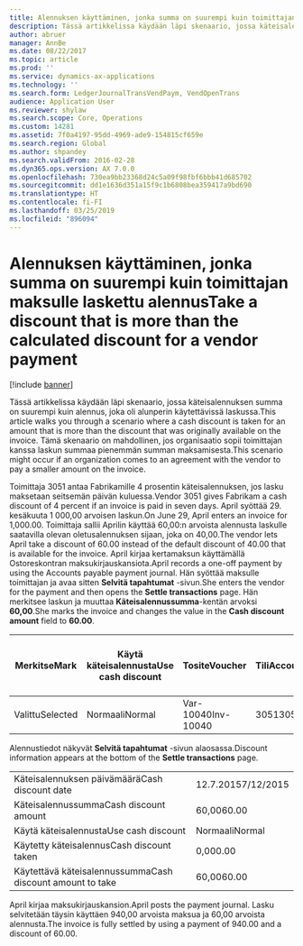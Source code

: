 ```yaml
---
title: Alennuksen käyttäminen, jonka summa on suurempi kuin toimittajan maksulle laskettu alennus
description: Tässä artikkelissa käydään läpi skenaario, jossa käteisalennuksen summa on suurempi kuin alennus, joka oli alunperin käytettävissä laskussa. Tämä skenaario on mahdollinen, jos organisaatio sopii toimittajan kanssa laskun summaa pienemmän summan maksamisesta.
author: abruer
manager: AnnBe
ms.date: 08/22/2017
ms.topic: article
ms.prod: ''
ms.service: dynamics-ax-applications
ms.technology: ''
ms.search.form: LedgerJournalTransVendPaym, VendOpenTrans
audience: Application User
ms.reviewer: shylaw
ms.search.scope: Core, Operations
ms.custom: 14281
ms.assetid: 7f0a4197-95dd-4969-ade9-154815cf659e
ms.search.region: Global
ms.author: shpandey
ms.search.validFrom: 2016-02-28
ms.dyn365.ops.version: AX 7.0.0
ms.openlocfilehash: 730ea9bb23368d24c5a09f98fbf6bbb41d685702
ms.sourcegitcommit: dd1e1636d351a15f9c1b6808bea359417a9bd690
ms.translationtype: HT
ms.contentlocale: fi-FI
ms.lasthandoff: 03/25/2019
ms.locfileid: "896094"
---
```

# <a name="take-a-discount-that-is-more-than-the-calculated-discount-for-a-vendor-payment"></a><span data-ttu-id="359f2-104">Alennuksen käyttäminen, jonka summa on suurempi kuin toimittajan maksulle laskettu alennus</span><span class="sxs-lookup"><span data-stu-id="359f2-104">Take a discount that is more than the calculated discount for a vendor payment</span></span>

[!include [banner](../includes/banner.md)]

<span data-ttu-id="359f2-105">Tässä artikkelissa käydään läpi skenaario, jossa käteisalennuksen summa on suurempi kuin alennus, joka oli alunperin käytettävissä laskussa.</span><span class="sxs-lookup"><span data-stu-id="359f2-105">This article walks you through a scenario where a cash discount is taken for an amount that is more than the discount that was originally available on the invoice.</span></span> <span data-ttu-id="359f2-106">Tämä skenaario on mahdollinen, jos organisaatio sopii toimittajan kanssa laskun summaa pienemmän summan maksamisesta.</span><span class="sxs-lookup"><span data-stu-id="359f2-106">This scenario might occur if an organization comes to an agreement with the vendor to pay a smaller amount on the invoice.</span></span> 

<span data-ttu-id="359f2-107">Toimittaja 3051 antaa Fabrikamille 4 prosentin käteisalennuksen, jos lasku maksetaan seitsemän päivän kuluessa.</span><span class="sxs-lookup"><span data-stu-id="359f2-107">Vendor 3051 gives Fabrikam a cash discount of 4 percent if an invoice is paid in seven days.</span></span> <span data-ttu-id="359f2-108">April syöttää 29. kesäkuuta 1 000,00 arvoisen laskun.</span><span class="sxs-lookup"><span data-stu-id="359f2-108">On June 29, April enters an invoice for 1,000.00.</span></span> <span data-ttu-id="359f2-109">Toimittaja sallii Aprilin käyttää 60,00:n arvoista alennusta laskulle saatavilla olevan oletusalennuksen sijaan, joka on 40,00.</span><span class="sxs-lookup"><span data-stu-id="359f2-109">The vendor lets April take a discount of 60.00 instead of the default discount of 40.00 that is available for the invoice.</span></span> <span data-ttu-id="359f2-110">April kirjaa kertamaksun käyttämällä Ostoreskontran maksukirjauskansiota.</span><span class="sxs-lookup"><span data-stu-id="359f2-110">April records a one-off payment by using the Accounts payable payment journal.</span></span> <span data-ttu-id="359f2-111">Hän syöttää maksulle toimittajan ja avaa sitten **Selvitä tapahtumat** -sivun.</span><span class="sxs-lookup"><span data-stu-id="359f2-111">She enters the vendor for the payment and then opens the **Settle transactions** page.</span></span> <span data-ttu-id="359f2-112">Hän merkitsee laskun ja muuttaa **Käteisalennussumma**-kentän arvoksi **60,00**.</span><span class="sxs-lookup"><span data-stu-id="359f2-112">She marks the invoice and changes the value in the **Cash discount amount** field to **60.00**.</span></span>

| <span data-ttu-id="359f2-113">Merkitse</span><span class="sxs-lookup"><span data-stu-id="359f2-113">Mark</span></span>     | <span data-ttu-id="359f2-114">Käytä käteisalennusta</span><span class="sxs-lookup"><span data-stu-id="359f2-114">Use cash discount</span></span> | <span data-ttu-id="359f2-115">Tosite</span><span class="sxs-lookup"><span data-stu-id="359f2-115">Voucher</span></span>   | <span data-ttu-id="359f2-116">Tili</span><span class="sxs-lookup"><span data-stu-id="359f2-116">Account</span></span> | <span data-ttu-id="359f2-117">Päivämäärä</span><span class="sxs-lookup"><span data-stu-id="359f2-117">Date</span></span>      | <span data-ttu-id="359f2-118">Eräpäivä</span><span class="sxs-lookup"><span data-stu-id="359f2-118">Due date</span></span>  | <span data-ttu-id="359f2-119">Lasku</span><span class="sxs-lookup"><span data-stu-id="359f2-119">Invoice</span></span> | <span data-ttu-id="359f2-120">Summa tapahtuman valuuttana</span><span class="sxs-lookup"><span data-stu-id="359f2-120">Amount in transaction currency</span></span> | <span data-ttu-id="359f2-121">Valuutta</span><span class="sxs-lookup"><span data-stu-id="359f2-121">Currency</span></span> | <span data-ttu-id="359f2-122">Täsmäytettävä summa</span><span class="sxs-lookup"><span data-stu-id="359f2-122">Amount to settle</span></span> |
|----------|-------------------|-----------|---------|-----------|-----------|---------|--------------------------------|----------|------------------|
| <span data-ttu-id="359f2-123">Valittu</span><span class="sxs-lookup"><span data-stu-id="359f2-123">Selected</span></span> | <span data-ttu-id="359f2-124">Normaali</span><span class="sxs-lookup"><span data-stu-id="359f2-124">Normal</span></span>            | <span data-ttu-id="359f2-125">Var-10040</span><span class="sxs-lookup"><span data-stu-id="359f2-125">Inv-10040</span></span> | <span data-ttu-id="359f2-126">3051</span><span class="sxs-lookup"><span data-stu-id="359f2-126">3051</span></span>    | <span data-ttu-id="359f2-127">29.6.2015</span><span class="sxs-lookup"><span data-stu-id="359f2-127">6/29/2015</span></span> | <span data-ttu-id="359f2-128">29.7.2015</span><span class="sxs-lookup"><span data-stu-id="359f2-128">7/29/2015</span></span> | <span data-ttu-id="359f2-129">10040</span><span class="sxs-lookup"><span data-stu-id="359f2-129">10040</span></span>   | <span data-ttu-id="359f2-130">1 000,00</span><span class="sxs-lookup"><span data-stu-id="359f2-130">1,000.00</span></span>                       | <span data-ttu-id="359f2-131">USD</span><span class="sxs-lookup"><span data-stu-id="359f2-131">USD</span></span>      | <span data-ttu-id="359f2-132">940,00</span><span class="sxs-lookup"><span data-stu-id="359f2-132">940.00</span></span>           |

<span data-ttu-id="359f2-133">Alennustiedot näkyvät **Selvitä tapahtumat** -sivun alaosassa.</span><span class="sxs-lookup"><span data-stu-id="359f2-133">Discount information appears at the bottom of the **Settle transactions** page.</span></span>

|                              |           |
|------------------------------|-----------|
| <span data-ttu-id="359f2-134">Käteisalennuksen päivämäärä</span><span class="sxs-lookup"><span data-stu-id="359f2-134">Cash discount date</span></span>           | <span data-ttu-id="359f2-135">12.7.2015</span><span class="sxs-lookup"><span data-stu-id="359f2-135">7/12/2015</span></span> |
| <span data-ttu-id="359f2-136">Käteisalennussumma</span><span class="sxs-lookup"><span data-stu-id="359f2-136">Cash discount amount</span></span>         | <span data-ttu-id="359f2-137">60,00</span><span class="sxs-lookup"><span data-stu-id="359f2-137">60.00</span></span>     |
| <span data-ttu-id="359f2-138">Käytä käteisalennusta</span><span class="sxs-lookup"><span data-stu-id="359f2-138">Use cash discount</span></span>            | <span data-ttu-id="359f2-139">Normaali</span><span class="sxs-lookup"><span data-stu-id="359f2-139">Normal</span></span>    |
| <span data-ttu-id="359f2-140">Käytetty käteisalennus</span><span class="sxs-lookup"><span data-stu-id="359f2-140">Cash discount taken</span></span>          | <span data-ttu-id="359f2-141">0,00</span><span class="sxs-lookup"><span data-stu-id="359f2-141">0.00</span></span>      |
| <span data-ttu-id="359f2-142">Käytettävä käteisalennussumma</span><span class="sxs-lookup"><span data-stu-id="359f2-142">Cash discount amount to take</span></span> | <span data-ttu-id="359f2-143">60,00</span><span class="sxs-lookup"><span data-stu-id="359f2-143">60.00</span></span>     |

<span data-ttu-id="359f2-144">April kirjaa maksukirjauskansion.</span><span class="sxs-lookup"><span data-stu-id="359f2-144">April posts the payment journal.</span></span> <span data-ttu-id="359f2-145">Lasku selvitetään täysin käyttäen 940,00 arvoista maksua ja 60,00 arvoista alennusta.</span><span class="sxs-lookup"><span data-stu-id="359f2-145">The invoice is fully settled by using a payment of 940.00 and a discount of 60.00.</span></span>



